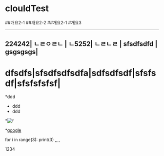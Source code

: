 # clouldTest
##개요2-1
##개요2-2
##개요2-1
#개요3


--------------------------------------------------------------------
224242| ㄴㄹㅇㄹㄴ |   ㄴ5252|  ㄴㄹㄴㄹ | sfsdfsdfd | gsgsgsgs|
-----------------------------------------------------------------------
dfsdfs|sfsdfsdfsdfa|sdfsdfsdf|sfsfsdf|sfsfsfsfsf|
=================================================

*ddd
 - ddd
 - ddd
 
 *![f](http://naver.com)

*[google](http://google.com)

for i in range(3):
print(3)
,,,,

1234
